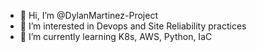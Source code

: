 - 👋 Hi, I’m @DylanMartinez-Project
- 👀 I’m interested in Devops and Site Reliability practices
- 🌱 I’m currently learning K8s, AWS, Python, IaC


<!---
DylanMartinez-Project/DylanMartinez-Project is a ✨ special ✨ repository because its `README.md` (this file) appears on your GitHub profile.
You can click the Preview link to take a look at your changes.
--->
